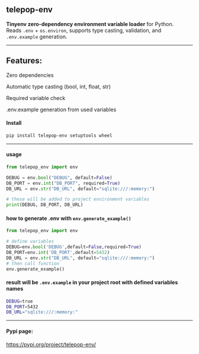 ## telepop-env 

**Tinyenv zero-dependency environment variable loader** for Python.  
Reads `.env` + `os.environ`, supports type casting, validation, and `.env.example` generation.

---

## Features:

Zero dependencies

Automatic type casting (bool, int, float, str)

Required variable check

.env.example generation from used variables



#### Install
```bash
pip install telepop-env setuptools wheel
```



---

#### usage

```python
from telepop_env import env

DEBUG = env.bool("DEBUG", default=False)
DB_PORT = env.int("DB_PORT", required=True)
DB_URL = env.str("DB_URL", default="sqlite:///:memory:")

# these will be added to project environment variables
print(DEBUG, DB_PORT, DB_URL)
```

#### how to generate .env with `env.generate_example()`

```python
from telepop_env import env

# define variables
DEBUG=env.bool('DEBUG',default=False,required=True)
DB_PORT=env.int('DB_PORT',default=5432)
DB_URL = env.str("DB_URL", default="sqlite:///:memory:")
# then call function
env.generate_example()

```
#### result will be `.env.example` in your project root with defined variables names

```bash
DEBUG=true
DB_PORT=5432
DB_URL="sqlite:///:memory:"

```

---

#### Pypi page: 

https://pypi.org/project/telepop-env/





